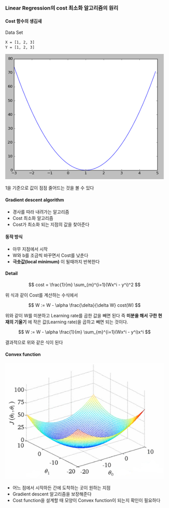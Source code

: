 ### Linear Regression의 cost 최소화 알고리즘의 원리

#### Cost 함수의 생김새
Data Set

    X = [1, 2, 3]
    Y = [1, 2, 3]
![cost](./Cost.png)

1을 기준으로 값이 점점 줄어드는 것을 볼 수 있다

#### Gradient descent algorithm
* 경사를 따라 내려가는 알고리즘
* Cost 최소화 알고리즘
* Cost가 최소화 되는 지점의 값을 찾아준다

#### 동작 방식
* 아무 지점에서 시작
* W와 b를 조금씩 바꾸면서 Cost를 낮춘다
* **극솟값(local minimum)** 이 될때까지 반복한다

#### Detail

$$ cost = \frac{1}{m} \sum_{m}^{i=1}(Wx^i - y^i)^2 $$

위 식과 같이 Cost를 계산하는 수식에서

$$ W := W - \alpha  \frac{\delta}{\delta W} cost(W) $$

위와 같이 W를 미분하고 Learning rate를 곱한 값을 빼면 된다 즉 **미분을 해서 구한 현재의 기울기** 에 작은 값(Learning rate)을 곱하고 빼면 되는 것이다.

$$ W := W - \alpha \frac{1}{m} \sum_{m}^{i=1}(Wx^i - y^i)x^i $$

결과적으로 위와 같은 식이 된다

#### Convex function
![Convex](./convex_function.png)
* 어느 점에서 시작하든 간에 도착하는 곳이 원하는 지점
* Gradient descent 알고리즘을 보장해준다
* Cost function을 설계할 때 모양이 Convex function이 되는지 확인이 필요하다
